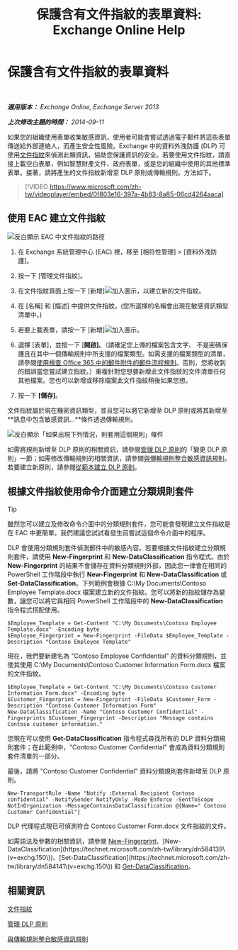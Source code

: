 ﻿---
title: '保護含有文件指紋的表單資料: Exchange Online Help'
TOCTitle: 保護含有文件指紋的表單資料
ms:assetid: 110c839b-7693-42f6-aa5d-58ce64f4c357
ms:mtpsurl: https://technet.microsoft.com/zh-tw/library/Dn635175(v=EXCHG.150)
ms:contentKeyID: 61204223
ms.date: 05/23/2018
mtps_version: v=EXCHG.150
ms.translationtype: MT
---

# 保護含有文件指紋的表單資料

 

_**適用版本：** Exchange Online, Exchange Server 2013_

_**上次修改主題的時間：** 2014-09-11_

如果您的組織使用表單收集敏感資訊，使用者可能會嘗試透過電子郵件將這些表單傳送給外部連絡人，而產生安全性風險。Exchange 中的資料外洩防護 (DLP) 可使用[文件指紋](https://docs.microsoft.com/zh-tw/exchange/security-and-compliance/data-loss-prevention/document-fingerprinting)來偵測此類資訊，協助您保護資訊的安全。若要使用文件指紋，請直接上載空白表單，例如智慧財產文件、政府表單，或是您的組織中使用的其他標準表單。接著，請將產生的文件指紋新增至 DLP 原則或傳輸規則。方法如下。

> [!VIDEO https://www.microsoft.com/zh-tw/videoplayer/embed/0f803e16-397a-4b83-8a85-06cd4264aaca]

## 使用 EAC 建立文件指紋

![反白顯示 EAC 中文件指紋的路徑](images/Dn635175.e8562ea7-40ba-4feb-adde-2e81f029fcda(EXCHG.150).png "反白顯示 EAC 中文件指紋的路徑")

1.  在 Exchange 系統管理中心 (EAC) 裡，移至 \[相符性管理\] \> \[資料外洩防護\]。

2.  按一下 \[管理文件指紋\]。

3.  在文件指紋頁面上按一下 \[新增\]![加入圖示](images/JJ218640.c1e75329-d6d7-4073-a27d-498590bbb558(EXCHG.150).gif "加入圖示")，以建立新的文件指紋。

4.  在 \[名稱\] 和 \[描述\] 中提供文件指紋。(您所選擇的名稱會出現在敏感資訊類型清單中。)

5.  若要上載表單，請按一下 \[新增\]![加入圖示](images/JJ218640.c1e75329-d6d7-4073-a27d-498590bbb558(EXCHG.150).gif "加入圖示")。

6.  選擇 \[表單\]，並按一下 \[**開啟\]**。（請確定您上傳的檔案包含文字、 不是密碼保護且在其中一個傳輸規則中所支援的檔案類型。如需支援的檔案類型的清單，請參閱[使用檢查 Office 365 中的郵件附件的郵件流程規則](https://technet.microsoft.com/zh-tw/library/jj919236\(v=exchg.150\))。否則，您將收到的錯誤當您嘗試建立指紋。）重複針對您想要新增此文件指紋的文件清單任何其他檔案。您也可以新增或移除檔案此文件指紋稍後如果您想。

7.  按一下 **\[儲存\]**。

文件指紋屬於現在機密資訊類型，並且您可以將它新增至 DLP 原則或將其新增至**訊息中包含敏感資訊...**條件透過傳輸規則。

![反白顯示「如果出現下列情況，則套用這個規則」條件](images/Dn635175.9355a513-a790-48eb-a61b-575ba2ecdfa6(EXCHG.150).png "反白顯示「如果出現下列情況，則套用這個規則」條件")

如需將規則新增至 DLP 原則的相關資訊，請參閱[管理 DLP 原則](manage-dlp-policies-exchange-2013-help.md)的「變更 DLP 原則」一節；如需修改傳輸規則的相關資訊，請參閱[與傳輸規則整合敏感資訊規則](https://docs.microsoft.com/zh-tw/exchange/security-and-compliance/data-loss-prevention/integrate-sensitive-information-rules)。若要建立新原則，請參閱[從範本建立 DLP 原則](https://docs.microsoft.com/zh-tw/exchange/security-and-compliance/data-loss-prevention/create-dlp-policy-from-template)。

## 根據文件指紋使用命令介面建立分類規則套件


> [!TIP]  
> 雖然您可以建立及修改命令介面中的分類規則套件，您可能會發現建立文件指紋是在 EAC 中更簡單。我們建議您試試看發生前嘗試這個命令介面中的程序。




DLP 會使用分類規則套件偵測郵件中的敏感內容。若要根據文件指紋建立分類規則套件，請使用 **New-Fingerprint** 和 **New-DataClassification** 指令程式。由於 **New-Fingerprint** 的結果不會儲存在資料分類規則外部，因此您一律會在相同的 PowerShell 工作階段中執行 **New-Fingerprint** 和 **New-DataClassification** 或 **Set-DataClassification**。下列範例會根據 C:\\My Documents\\Contoso Employee Template.docx 檔案建立新的文件指紋。您可以將新的指紋儲存為變數，讓您可以將它與相同 PowerShell 工作階段中的 **New-DataClassification** 指令程式搭配使用。

    $Employee_Template = Get-Content "C:\My Documents\Contoso Employee Template.docx" -Encoding byte
    $Employee_Fingerprint = New-Fingerprint -FileData $Employee_Template -Description "Contoso Employee Template"

現在，我們要新建名為 "Contoso Employee Confidential" 的資料分類規則，並使其使用 C:\\My Documents\\Contoso Customer Information Form.docx 檔案的文件指紋。

    $Employee_Template = Get-Content "C:\My Documents\Contoso Customer Information Form.docx" -Encoding byte
    $Customer_Fingerprint = New-Fingerprint -FileData $Customer_Form -Description "Contoso Customer Information Form"
    New-DataClassification -Name "Contoso Customer Confidential" -Fingerprints $Customer_Fingerprint -Description "Message contains Contoso customer information." 

您現在可以使用 **Get-DataClassification** 指令程式尋找所有的 DLP 資料分類規則套件；在此範例中，"Contoso Customer Confidential" 會成為資料分類規則套件清單的一部分。

最後，請將 "Contoso Customer Confidential" 資料分類規則套件新增至 DLP 原則。

    New-TransportRule -Name "Notify :External Recipient Contoso confidential" -NotifySender NotifyOnly -Mode Enforce -SentToScope NotInOrganization -MessageContainsDataClassification @{Name=" Contoso Customer Confidential"}

DLP 代理程式現已可偵測符合 Contoso Customer Form.docx 文件指紋的文件。

如需語法及參數的相關資訊，請參閱 [New-Fingerprint](https://technet.microsoft.com/zh-tw/library/dn584142\(v=exchg.150\))、[New-DataClassification](https://technet.microsoft.com/zh-tw/library/dn584139\(v=exchg.150\))、[Set-DataClassification](https://technet.microsoft.com/zh-tw/library/dn584141\(v=exchg.150\)) 和 [Get-DataClassification](https://technet.microsoft.com/zh-tw/library/jj215720\(v=exchg.150\))。

## 相關資訊

[文件指紋](https://docs.microsoft.com/zh-tw/exchange/security-and-compliance/data-loss-prevention/document-fingerprinting)

[管理 DLP 原則](manage-dlp-policies-exchange-2013-help.md)

[與傳輸規則整合敏感資訊規則](https://docs.microsoft.com/zh-tw/exchange/security-and-compliance/data-loss-prevention/integrate-sensitive-information-rules)

